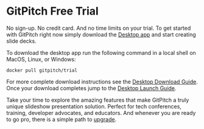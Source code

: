 # GitPitch Free Trial
No sign-up. No credit card. And no time limits on your trial. To get started with GitPitch right now simply download the [Desktop app](/desktop/) and start creating slide decks.

To download the desktop app run the following command in a local shell on MacOS, Linux, or Windows:

```shell
docker pull gitpitch/trial
```

For more complete download instructions see the [Desktop Download Guide](/desktop/download.md). Once your download completes jump to the [Desktop Launch Guide](/desktop/launch.md).

Take your time to explore the amazing features that make GitPitch a truly unique slideshow presentation solution. Perfect for tech conferences, training, developer advocates, and educators. And whenever you are ready to go pro, there is a simple path to [upgrade](/trial-v-paid.md).

